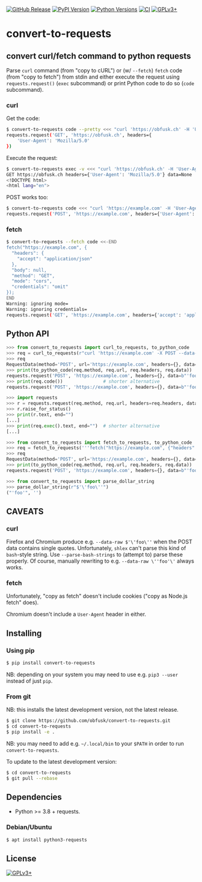 <!-- SPDX-FileCopyrightText: 2022 FC Stegerman <flx@obfusk.net> -->
<!-- SPDX-License-Identifier: GPL-3.0-or-later -->

[![GitHub Release](https://img.shields.io/github/release/obfusk/convert-to-requests.svg?logo=github)](https://github.com/obfusk/convert-to-requests/releases)
[![PyPI Version](https://img.shields.io/pypi/v/convert-to-requests.svg)](https://pypi.python.org/pypi/convert-to-requests)
[![Python Versions](https://img.shields.io/pypi/pyversions/convert-to-requests.svg)](https://pypi.python.org/pypi/convert-to-requests)
[![CI](https://github.com/obfusk/convert-to-requests/workflows/CI/badge.svg)](https://github.com/obfusk/convert-to-requests/actions?query=workflow%3ACI)
[![GPLv3+](https://img.shields.io/badge/license-GPLv3+-blue.svg)](https://www.gnu.org/licenses/gpl-3.0.html)

<!--
<a href="https://repology.org/project/convert-to-requests/versions">
  <img src="https://repology.org/badge/vertical-allrepos/convert-to-requests.svg?header="
    alt="Packaging status" align="right" />
</a>

<a href="https://repology.org/project/python:convert-to-requests/versions">
  <img src="https://repology.org/badge/vertical-allrepos/python:convert-to-requests.svg?header="
    alt="Packaging status" align="right" />
</a>
-->

# convert-to-requests

## convert curl/fetch command to python requests

Parse `curl` command (from "copy to cURL") or (w/ `--fetch`) `fetch` code (from
"copy to fetch") from stdin and either execute the request using
`requests.request()` (`exec` subcommand) or print Python code to do so (`code`
subcommand).

### curl

Get the code:

```bash
$ convert-to-requests code --pretty <<< "curl 'https://obfusk.ch' -H 'User-Agent: Mozilla/5.0'"
requests.request('GET', 'https://obfusk.ch', headers={
    'User-Agent': 'Mozilla/5.0'
})
```

Execute the request:

```bash
$ convert-to-requests exec -v <<< "curl 'https://obfusk.ch' -H 'User-Agent: Mozilla/5.0'" | head -2
GET https://obfusk.ch headers={'User-Agent': 'Mozilla/5.0'} data=None
<!DOCTYPE html>
<html lang="en">
```

POST works too:

```bash
$ convert-to-requests code <<< "curl 'https://example.com' -H 'User-Agent: Mozilla/5.0' -H 'Accept: application/json' -X POST --data-raw foo"
requests.request('POST', 'https://example.com', headers={'User-Agent': 'Mozilla/5.0', 'Accept': 'application/json'}, data=b'foo')
```

### fetch

```bash
$ convert-to-requests --fetch code <<-END
fetch("https://example.com", {
  "headers": {
    "accept": "application/json"
  },
  "body": null,
  "method": "GET",
  "mode": "cors",
  "credentials": "omit"
});
END
Warning: ignoring mode=
Warning: ignoring credentials=
requests.request('GET', 'https://example.com', headers={'accept': 'application/json'})
```

## Python API

```python
>>> from convert_to_requests import curl_to_requests, to_python_code
>>> req = curl_to_requests(r"curl 'https://example.com' -X POST --data-raw $'\'foo\''", parse_bash_strings=True)
>>> req
RequestData(method='POST', url='https://example.com', headers={}, data=b"'foo'", ignored=[])
>>> print(to_python_code(req.method, req.url, req.headers, req.data))
requests.request('POST', 'https://example.com', headers={}, data=b"'foo'")
>>> print(req.code())               # shorter alternative
requests.request('POST', 'https://example.com', headers={}, data=b"'foo'")
```

```python
>>> import requests
>>> r = requests.request(req.method, req.url, headers=req.headers, data=req.data)
>>> r.raise_for_status()
>>> print(r.text, end="")
[...]
>>> print(req.exec().text, end="")  # shorter alternative
[...]
```

```python
>>> from convert_to_requests import fetch_to_requests, to_python_code
>>> req = fetch_to_requests('''fetch("https://example.com", {"headers": {}, "method": "POST", "body": "'foo'"});''')
>>> req
RequestData(method='POST', url='https://example.com', headers={}, data=b"'foo'", ignored=[])
>>> print(to_python_code(req.method, req.url, req.headers, req.data))
requests.request('POST', 'https://example.com', headers={}, data=b"'foo'")
```

```python
>>> from convert_to_requests import parse_dollar_string
>>> parse_dollar_string(r"$'\'foo\''")
("'foo'", '')
```

## CAVEATS

### curl

Firefox and Chromium produce e.g. `--data-raw $'\'foo\''` when the POST data
contains single quotes.  Unfortunately, `shlex` can't parse this kind of
`bash`-style string.  Use `--parse-bash-strings` to (attempt to) parse these
properly.  Of course, manually rewriting to e.g. `--data-raw \''foo'\'` always
works.

### fetch

Unfortunately, "copy as fetch" doesn't include cookies ("copy as Node.js fetch"
does).

Chromium doesn't include a `User-Agent` header in either.

## Installing

### Using pip

```bash
$ pip install convert-to-requests
```

NB: depending on your system you may need to use e.g. `pip3 --user`
instead of just `pip`.

### From git

NB: this installs the latest development version, not the latest
release.

```bash
$ git clone https://github.com/obfusk/convert-to-requests.git
$ cd convert-to-requests
$ pip install -e .
```

NB: you may need to add e.g. `~/.local/bin` to your `$PATH` in order
to run `convert-to-requests`.

To update to the latest development version:

```bash
$ cd convert-to-requests
$ git pull --rebase
```

## Dependencies

* Python >= 3.8 + requests.

### Debian/Ubuntu

```bash
$ apt install python3-requests
```

## License

[![GPLv3+](https://www.gnu.org/graphics/gplv3-127x51.png)](https://www.gnu.org/licenses/gpl-3.0.html)

<!-- vim: set tw=70 sw=2 sts=2 et fdm=marker : -->
